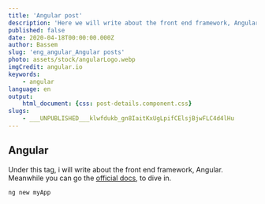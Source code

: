 ```yaml
---
title: 'Angular post'
description: 'Here we will write about the front end framework, Angular.'
published: false
date: 2020-04-18T00:00:00.000Z
author: Bassem
slug: 'eng_angular_Angular posts'
photo: assets/stock/angularLogo.webp
imgCredit: angular.io
keywords:
    - angular
language: en
output:
    html_document: {css: post-details.component.css}
slugs:
    - ___UNPUBLISHED___klwfdukb_gn8IaitKxUgLpifCElsjBjwFLC4d4lHu
---
```


## Angular
Under this tag, i  will write about the front end framework, Angular. 
Meanwhile you can go the [official docs](https://angular.io/), to dive in. 

```bash
ng new myApp 
```